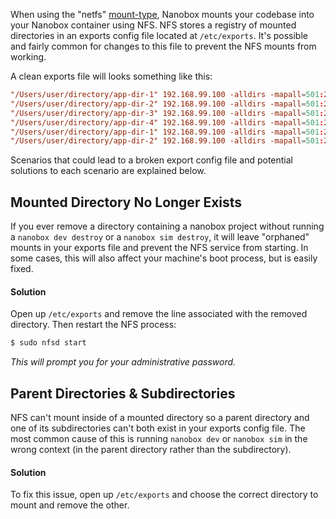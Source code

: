 When using the "netfs" [mount-type](/local-dev/nanobox-config-yml/#mount-type), Nanobox mounts your codebase into your Nanobox container using NFS. NFS stores a registry of mounted directories in an exports config file located at `/etc/exports`. It's possible and fairly common for changes to this file to prevent the NFS mounts from working.

A clean exports file will looks something like this:

```conf
"/Users/user/directory/app-dir-1" 192.168.99.100 -alldirs -mapall=501:20
"/Users/user/directory/app-dir-2" 192.168.99.100 -alldirs -mapall=501:20
"/Users/user/directory/app-dir-3" 192.168.99.100 -alldirs -mapall=501:20
"/Users/user/directory/app-dir-4" 192.168.99.100 -alldirs -mapall=501:20
"/Users/user/directory/app-dir-1" 192.168.99.100 -alldirs -mapall=501:20
"/Users/user/directory/app-dir-2" 192.168.99.100 -alldirs -mapall=501:20
```

Scenarios that could lead to a broken export config file and potential solutions to each scenario are explained below.

## Mounted Directory No Longer Exists
If you ever remove a directory containing a nanobox project without running a `nanobox dev destroy` or a `nanobox sim destroy`, it will leave "orphaned" mounts in your exports file and prevent the NFS service from starting. In some cases, this will also affect your machine's boot process, but is easily fixed.

#### Solution
Open up `/etc/exports` and remove the line associated with the removed directory. Then restart the NFS process:

```bash
$ sudo nfsd start
```

*This will prompt you for your administrative password.*

## Parent Directories & Subdirectories
NFS can't mount inside of a mounted directory so a parent directory and one of its subdirectories can't both exist in your exports config file. The most common cause of this is running `nanobox dev` or `nanobox sim` in the wrong context (in the parent directory rather than the subdirectory).

#### Solution
To fix this issue, open up `/etc/exports` and choose the correct directory to mount and remove the other.

